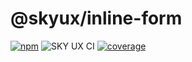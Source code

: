 # @skyux/inline-form

[![npm](https://img.shields.io/npm/v/@skyux/inline-form.svg)](https://www.npmjs.com/package/@skyux/inline-form)
![SKY UX CI](https://github.com/blackbaud/skyux-inline-form/workflows/SKY%20UX%20CI/badge.svg)
[![coverage](https://codecov.io/gh/blackbaud/skyux-inline-form/branch/master/graphs/badge.svg?branch=master)](https://codecov.io/gh/blackbaud/skyux-inline-form/branch/master)
